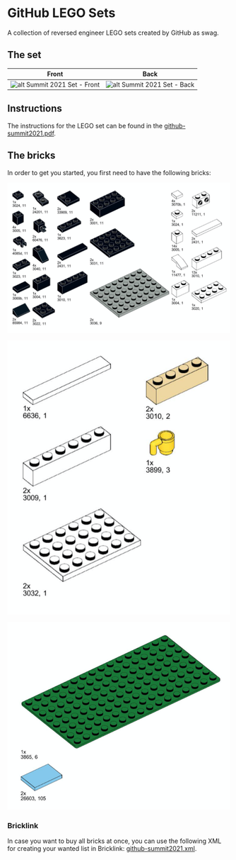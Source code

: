 # GitHub LEGO Sets

A collection of reversed engineer LEGO sets created by GitHub as swag.

## The set

| Front                                                                                                                      | Back                                                                                                                     |
|----------------------------------------------------------------------------------------------------------------------------|--------------------------------------------------------------------------------------------------------------------------|
| ![alt Summit 2021 Set - Front](https://github.com/ericlewis/GithubLegoSets/blob/main/Summit2021/images/front.png?raw=true) | ![alt Summit 2021 Set - Back](https://github.com/ericlewis/GithubLegoSets/blob/main/Summit2021/images/back.png?raw=true) |

## Instructions

The instructions for the LEGO set can be found in the [github-summit2021.pdf](./Summit2021/github-summit2021.pdf).

## The bricks

In order to get you started, you first need to have the following bricks:

![](./Summit2021/images/bricks1.png)

![](./Summit2021/images/bricks2.png)

![](./Summit2021/images/bricks3.png)

### Bricklink

In case you want to buy all bricks at once, you can use the following XML for creating your wanted list in Bricklink: [github-summit2021.xml](./Summit2021/github-summit2021.xml).